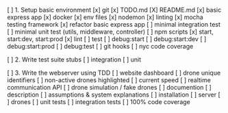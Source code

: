 [ ] 1. Setup basic environment
[x] git
[x] TODO.md
[X] README.md
[x] basic express app
[x] docker
[x] env files
[x] nodemon
[x] linting
[x] mocha testing framework
[x] refactor basic express app
[ ] minimal integration test
[ ] minimal unit test (utils, middleware, controller)
[ ] npm scripts 
[x]   start, start:dev, start:prod
[x]   lint
[ ]   test
[ ]   debug:start
[ ]   debug:start:dev
[ ]   debug:start:prod
[ ]   debug:test
[ ] git hooks
[ ] nyc code coverage

[ ] 2. Write test suite stubs
[ ] integration
[ ] unit

[ ] 3. Write the webserver using TDD
[ ] website dashboard
[ ]   drone unique identifiers
[ ]   non-active drones highlighted
[ ]   current speed
[ ] realtime communication API
[ ] drone simulation / fake drones
[ ] documention
[ ]   description
[ ]   assumptions & system explanations
[ ]   installation
[ ]     server
[ ]     drones
[ ] unit tests
[ ] integration tests
[ ] 100% code coverage
